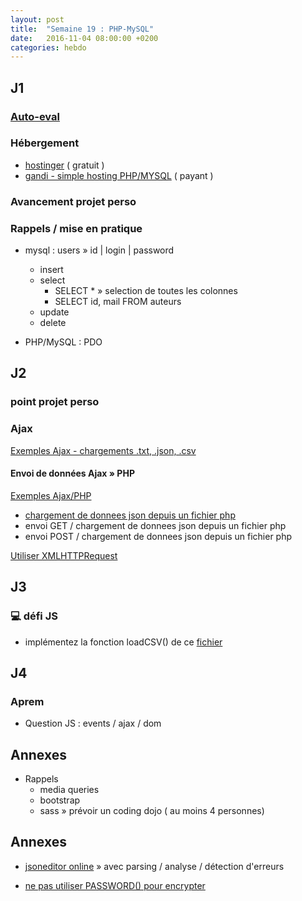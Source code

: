 ```yaml
---
layout: post
title:  "Semaine 19 : PHP-MySQL"
date:   2016-11-04 08:00:00 +0200
categories: hebdo 
---
```


## J1

### [Auto-eval](https://goo.gl/forms/rlc5bSVgJNrsTP1A3)

### Hébergement

- [hostinger](https://hostinger.fr) ( gratuit )
- [gandi - simple hosting PHP/MYSQL](http://gandi.net) ( payant )

### Avancement projet perso

### Rappels / mise en pratique

- mysql : users » id | login | password
  - insert
  - select
    - SELECT * » selection de toutes les colonnes
    - SELECT id, mail FROM auteurs
  - update
  - delete
  
- PHP/MySQL : PDO

## J2

### point projet perso

### Ajax


[Exemples Ajax - chargements .txt, .json, .csv](https://github.com/simplyon2/exemples-php/tree/master/ajax/chargements)


#### Envoi de données Ajax » PHP


[Exemples Ajax/PHP](https://github.com/simplyon2/exemples-php/tree/master/ajax/php)

- [chargement de donnees json depuis un fichier php](https://github.com/simplyon2/exemples-php/tree/master/ajax)
- envoi GET / chargement de donnees json depuis un fichier php
- envoi POST / chargement de donnees json depuis un fichier php

[Utiliser XMLHTTPRequest](https://developer.mozilla.org/fr/docs/Web/API/XMLHttpRequest/Utiliser_XMLHttpRequest#Envoyer_des_formulaires_et_uploader_des_fichiers)

## J3

### :computer: défi JS

- implémentez la fonction loadCSV() de ce [fichier](https://github.com/simplyon2/exemples-php/tree/master/ajax/chargements)

## J4 

### Aprem

- Question JS : events / ajax / dom

## Annexes

- Rappels
    - media queries
    - bootstrap
    - sass » prévoir un coding dojo ( au moins 4 personnes)
    
## Annexes

- [jsoneditor online](http://www.jsoneditoronline.org/) » avec parsing / analyse / détection d'erreurs

- [ne pas utiliser PASSWORD() pour encrypter](https://dev.mysql.com/doc/refman/5.5/en/encryption-functions.html#function_password)
